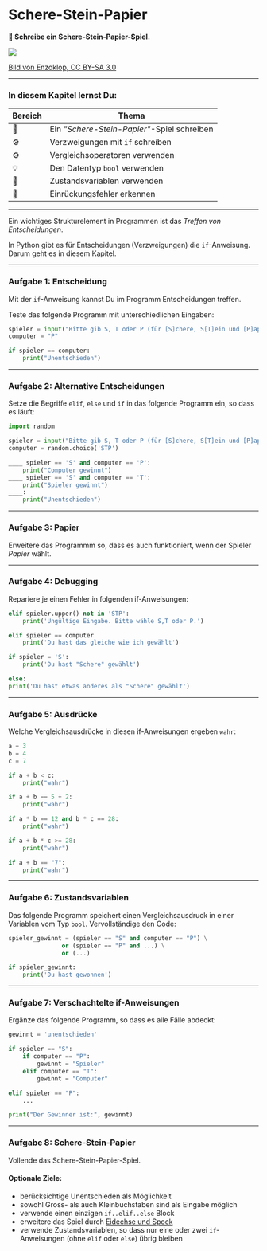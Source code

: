 
# Schere-Stein-Papier

**🎯 Schreibe ein Schere-Stein-Papier-Spiel.**

![](../images/Rock-paper-scissors_de.svg)

[Bild von Enzoklop, CC BY-SA 3.0](https://commons.wikimedia.org/w/index.php?curid=27958795)

----

### In diesem Kapitel lernst Du:

| Bereich | Thema |
|---------|-------|
| 💼 | Ein *"Schere-Stein-Papier"*-Spiel schreiben |
| ⚙ | Verzweigungen mit `if` schreiben |
| ⚙ | Vergleichsoperatoren verwenden |
| 💡 | Den Datentyp `bool` verwenden |
| 🔀 | Zustandsvariablen verwenden |
| 🐞 | Einrückungsfehler erkennen |

----

Ein wichtiges Strukturelement in Programmen ist das *Treffen von Entscheidungen*.

In Python gibt es für Entscheidungen (Verzweigungen) die `if`-Anweisung. Darum geht es in diesem Kapitel.

----

### Aufgabe 1: Entscheidung

Mit der `if`-Anweisung kannst Du im Programm Entscheidungen treffen.

Teste das folgende Programm mit unterschiedlichen Eingaben:

```python
spieler = input("Bitte gib S, T oder P (für [S]chere, S[T]ein und [P]apier ein ")
computer = "P"

if spieler == computer:
    print("Unentschieden")
```

----

### Aufgabe 2: Alternative Entscheidungen

Setze die Begriffe `elif`, `else` und `if` in das folgende Programm ein, so dass es läuft:

```python
import random

spieler = input("Bitte gib S, T oder P (für [S]chere, S[T]ein und [P]apier ein ")
computer = random.choice('STP')

____ spieler == 'S' and computer == 'P':
    print("Computer gewinnt")
____ spieler == 'S' and computer == 'T':
    print("Spieler gewinnt")
____:
    print("Unentschieden")
```

----

### Aufgabe 3: Papier

Erweitere das Programmm so, dass es auch funktioniert, wenn der Spieler *Papier* wählt.

----

### Aufgabe 4: Debugging

Repariere je einen Fehler in folgenden if-Anweisungen:

```python
elif spieler.upper() not in 'STP':
    print('Ungültige Eingabe. Bitte wähle S,T oder P.')

elif spieler == computer
    print('Du hast das gleiche wie ich gewählt')

if spieler = 'S':
    print('Du hast "Schere" gewählt')

else:
print('Du hast etwas anderes als "Schere" gewählt')
```

----

### Aufgabe 5: Ausdrücke

Welche Vergleichsausdrücke in diesen if-Anweisungen ergeben `wahr`:

```python
a = 3
b = 4
c = 7

if a + b < c:
    print("wahr")

if a + b == 5 + 2:
    print("wahr")

if a * b == 12 and b * c == 28:
    print("wahr")

if a + b * c >= 28:
    print("wahr")

if a + b == "7":
    print("wahr")
```

----

### Aufgabe 6: Zustandsvariablen

Das folgende Programm speichert einen Vergleichsausdruck in einer Variablen vom Typ `bool`.
Vervollständige den Code:

```python
spieler_gewinnt = (spieler == "S" and computer == "P") \
               or (spieler == "P" and ...) \
               or (...)

if spieler_gewinnt:
    print('Du hast gewonnen')
```

----

### Aufgabe 7: Verschachtelte if-Anweisungen

Ergänze das folgende Programm, so dass es alle Fälle abdeckt:

```python
gewinnt = 'unentschieden'

if spieler == "S":
    if computer == "P":
        gewinnt = "Spieler"
    elif computer == "T":
        gewinnt = "Computer"

elif spieler == "P":
    ...

print("Der Gewinner ist:", gewinnt)
```

----

### Aufgabe 8: Schere-Stein-Papier

Vollende das Schere-Stein-Papier-Spiel.

#### Optionale Ziele:

* berücksichtige Unentschieden als Möglichkeit
* sowohl Gross- als auch Kleinbuchstaben sind als Eingabe möglich
* verwende einen einzigen `if..elif..else` Block
* erweitere das Spiel durch [Eidechse und Spock](https://en.wikipedia.org/wiki/Rock_paper_scissors#Additional_weapons)
* verwende Zustandsvariablen, so dass nur eine oder zwei `if`-Anweisungen (ohne `elif` oder `else`) übrig bleiben
